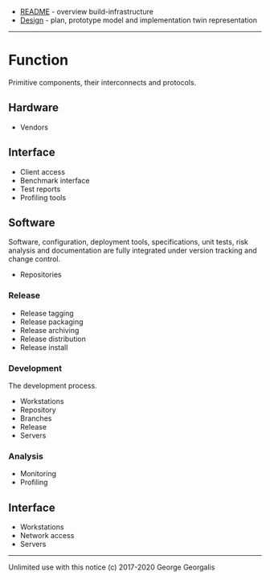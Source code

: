 * [README](README.md) - overview build-infrastructure
* [Design](design.md) - plan, prototype model and implementation twin representation
---
# Function

Primitive components, their interconnects and protocols.

## Hardware
* Vendors

## Interface

* Client access
* Benchmark interface
* Test reports
* Profiling tools

## Software

Software, configuration, deployment tools, specifications, unit tests, risk analysis and documentation
are fully integrated under version tracking and change control.

* Repositories

### Release

* Release tagging
* Release packaging
* Release archiving
* Release distribution
* Release install

### Development

The development process.

* Workstations
* Repository
* Branches
* Release
* Servers

### Analysis
* Monitoring
* Profiling

## Interface

* Workstations
* Network access
* Servers

---
Unlimited use with this notice (c) 2017-2020 George Georgalis
